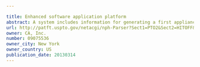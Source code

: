 ```yaml
---

title: Enhanced software application platform
abstract: A system includes information for generating a first appliance based on first appliance information, information for generating a second appliance based on second appliance information, and information for configuring communication between the first appliance and the second appliance. The system further includes at least one processor configured to generate a first volume by copying the first appliance information using a first set of parameters associated with an environment in which the first volume is situated, and generate a second volume by copying the second appliance information using a second set of parameters associated with an environment in which the second volume is situated. The system also includes at least one processor configured to initiate a first appliance instance by executing code from the first volume using information in the third volume, and initiate a second appliance instance by executing code in the second volume using information in a fourth volume.
url: http://patft.uspto.gov/netacgi/nph-Parser?Sect1=PTO2&Sect2=HITOFF&p=1&u=%2Fnetahtml%2FPTO%2Fsearch-adv.htm&r=1&f=G&l=50&d=PALL&S1=09075536&OS=09075536&RS=09075536
owner: CA, Inc.
number: 09075536
owner_city: New York
owner_country: US
publication_date: 20130314
---
```


